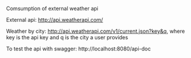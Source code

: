 Comsumption of external weather api

External api: http://api.weatherapi.com/

Weather by city: http://api.weatherapi.com/v1/current.json?key&q, where key is the api key and q is the city a user provides

To test the api with swagger: http://localhost:8080/api-doc
